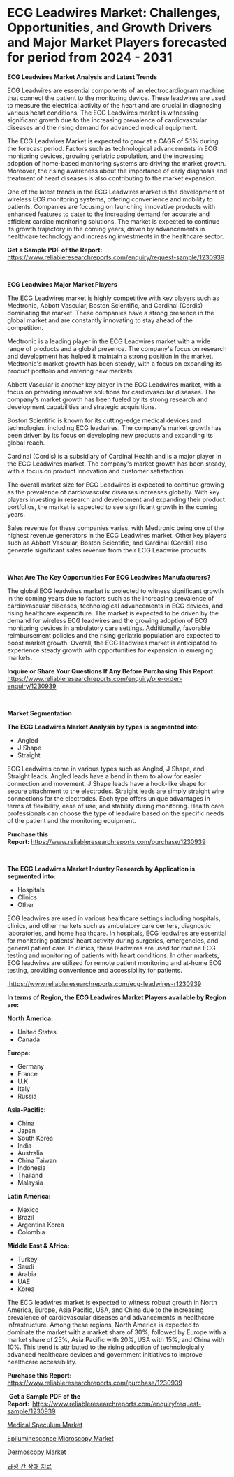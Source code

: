 <p><h1>ECG Leadwires Market: Challenges, Opportunities, and Growth Drivers and Major Market Players forecasted for period from 2024 - 2031</h1></p><p><strong>ECG Leadwires Market Analysis and Latest Trends</strong></p>
<p><p>ECG Leadwires are essential components of an electrocardiogram machine that connect the patient to the monitoring device. These leadwires are used to measure the electrical activity of the heart and are crucial in diagnosing various heart conditions. The ECG Leadwires market is witnessing significant growth due to the increasing prevalence of cardiovascular diseases and the rising demand for advanced medical equipment.</p><p>The ECG Leadwires Market is expected to grow at a CAGR of 5.1% during the forecast period. Factors such as technological advancements in ECG monitoring devices, growing geriatric population, and the increasing adoption of home-based monitoring systems are driving the market growth. Moreover, the rising awareness about the importance of early diagnosis and treatment of heart diseases is also contributing to the market expansion.</p><p>One of the latest trends in the ECG Leadwires market is the development of wireless ECG monitoring systems, offering convenience and mobility to patients. Companies are focusing on launching innovative products with enhanced features to cater to the increasing demand for accurate and efficient cardiac monitoring solutions. The market is expected to continue its growth trajectory in the coming years, driven by advancements in healthcare technology and increasing investments in the healthcare sector.</p></p>
<p><strong>Get a Sample PDF of the Report:&nbsp;</strong> <a href="https://www.reliableresearchreports.com/enquiry/request-sample/1230939">https://www.reliableresearchreports.com/enquiry/request-sample/1230939</a></p>
<p>&nbsp;</p>
<p><strong>ECG Leadwires Major Market Players</strong></p>
<p><p>The ECG Leadwires market is highly competitive with key players such as Medtronic, Abbott Vascular, Boston Scientific, and Cardinal (Cordis) dominating the market. These companies have a strong presence in the global market and are constantly innovating to stay ahead of the competition.</p><p>Medtronic is a leading player in the ECG Leadwires market with a wide range of products and a global presence. The company's focus on research and development has helped it maintain a strong position in the market. Medtronic's market growth has been steady, with a focus on expanding its product portfolio and entering new markets.</p><p>Abbott Vascular is another key player in the ECG Leadwires market, with a focus on providing innovative solutions for cardiovascular diseases. The company's market growth has been fueled by its strong research and development capabilities and strategic acquisitions.</p><p>Boston Scientific is known for its cutting-edge medical devices and technologies, including ECG leadwires. The company's market growth has been driven by its focus on developing new products and expanding its global reach.</p><p>Cardinal (Cordis) is a subsidiary of Cardinal Health and is a major player in the ECG Leadwires market. The company's market growth has been steady, with a focus on product innovation and customer satisfaction.</p><p>The overall market size for ECG Leadwires is expected to continue growing as the prevalence of cardiovascular diseases increases globally. With key players investing in research and development and expanding their product portfolios, the market is expected to see significant growth in the coming years.</p><p>Sales revenue for these companies varies, with Medtronic being one of the highest revenue generators in the ECG Leadwires market. Other key players such as Abbott Vascular, Boston Scientific, and Cardinal (Cordis) also generate significant sales revenue from their ECG Leadwire products.</p></p>
<p>&nbsp;</p>
<p><strong>What Are The Key Opportunities For ECG Leadwires Manufacturers?</strong></p>
<p><p>The global ECG leadwires market is projected to witness significant growth in the coming years due to factors such as the increasing prevalence of cardiovascular diseases, technological advancements in ECG devices, and rising healthcare expenditure. The market is expected to be driven by the demand for wireless ECG leadwires and the growing adoption of ECG monitoring devices in ambulatory care settings. Additionally, favorable reimbursement policies and the rising geriatric population are expected to boost market growth. Overall, the ECG leadwires market is anticipated to experience steady growth with opportunities for expansion in emerging markets.</p></p>
<p><strong>Inquire or Share Your Questions If Any Before Purchasing This Report:</strong> <a href="https://www.reliableresearchreports.com/enquiry/pre-order-enquiry/1230939">https://www.reliableresearchreports.com/enquiry/pre-order-enquiry/1230939</a></p>
<p>&nbsp;</p>
<p><strong>Market Segmentation</strong></p>
<p><strong>The ECG Leadwires Market Analysis by types is segmented into:</strong></p>
<p><ul><li>Angled</li><li>J Shape</li><li>Straight</li></ul></p>
<p><p>ECG Leadwires come in various types such as Angled, J Shape, and Straight leads. Angled leads have a bend in them to allow for easier connection and movement. J Shape leads have a hook-like shape for secure attachment to the electrodes. Straight leads are simply straight wire connections for the electrodes. Each type offers unique advantages in terms of flexibility, ease of use, and stability during monitoring. Health care professionals can choose the type of leadwire based on the specific needs of the patient and the monitoring equipment.</p></p>
<p><strong>Purchase this Report:&nbsp;</strong><a href="https://www.reliableresearchreports.com/purchase/1230939">https://www.reliableresearchreports.com/purchase/1230939</a></p>
<p>&nbsp;</p>
<p><strong>The ECG Leadwires Market Industry Research by Application is segmented into:</strong></p>
<p><ul><li>Hospitals</li><li>Clinics</li><li>Other</li></ul></p>
<p><p>ECG leadwires are used in various healthcare settings including hospitals, clinics, and other markets such as ambulatory care centers, diagnostic laboratories, and home healthcare. In hospitals, ECG leadwires are essential for monitoring patients' heart activity during surgeries, emergencies, and general patient care. In clinics, these leadwires are used for routine ECG testing and monitoring of patients with heart conditions. In other markets, ECG leadwires are utilized for remote patient monitoring and at-home ECG testing, providing convenience and accessibility for patients.</p></p>
<p><a href="https://www.reliableresearchreports.com/ecg-leadwires-r1230939">&nbsp;https://www.reliableresearchreports.com/ecg-leadwires-r1230939</a></p>
<p><strong>In terms of Region, the ECG Leadwires Market Players available by Region are:</strong></p>
<p>
    <p> <strong> North America: </strong>
        <ul>
            <li>United States</li>
            <li>Canada</li>
        </ul>
        </p> 
    <p> <strong> Europe: </strong>
        <ul>
            <li>Germany</li>
            <li>France</li>
            <li>U.K.</li>
            <li>Italy</li>
            <li>Russia</li>
        </ul>
        </p> 
    <p> <strong> Asia-Pacific: </strong>
        <ul>
            <li>China</li>
            <li>Japan</li>
            <li>South Korea</li>
            <li>India</li>
            <li>Australia</li>
            <li>China Taiwan</li>
            <li>Indonesia</li>
            <li>Thailand</li>
            <li>Malaysia</li>
        </ul>
        </p> 
    <p> <strong> Latin America: </strong>
        <ul>
            <li>Mexico</li>
            <li>Brazil</li>
            <li>Argentina Korea</li>
            <li>Colombia</li>
        </ul>
        </p> 
    <p> <strong> Middle East & Africa: </strong>
        <ul>
            <li>Turkey</li>
            <li>Saudi</li>
            <li>Arabia</li>
            <li>UAE</li>
            <li>Korea</li>
        </ul>
    </p>
    </p>
<p><p>The ECG leadwires market is expected to witness robust growth in North America, Europe, Asia Pacific, USA, and China due to the increasing prevalence of cardiovascular diseases and advancements in healthcare infrastructure. Among these regions, North America is expected to dominate the market with a market share of 30%, followed by Europe with a market share of 25%, Asia Pacific with 20%, USA with 15%, and China with 10%. This trend is attributed to the rising adoption of technologically advanced healthcare devices and government initiatives to improve healthcare accessibility.</p></p>
<p><strong>Purchase this Report: </strong><a href="https://www.reliableresearchreports.com/purchase/1230939">https://www.reliableresearchreports.com/purchase/1230939</a></p>
<p>&nbsp;<strong>Get a Sample PDF of the Report:&nbsp;&nbsp;</strong><a href="https://www.reliableresearchreports.com/enquiry/request-sample/1230939">https://www.reliableresearchreports.com/enquiry/request-sample/1230939</a></p>
<p><strong></strong></p>
<p><p><a href="https://github.com/flwellarose/Market-Research-Report-List-1/blob/main/medical-speculum-market.md">Medical Speculum Market</a></p><p><a href="https://github.com/claudianurdin/Market-Research-Report-List-1/blob/main/epiluminescence-microscopy-market.md">Epiluminescence Microscopy Market</a></p><p><a href="https://github.com/kimjmgeh81/Market-Research-Report-List-1/blob/main/dermoscopy-market.md">Dermoscopy Market</a></p><p><a href="https://github.com/nhaiquang84/Market-Research-Report-List-2/blob/main/406309175369.md">급성 간 장애 치료</a></p></p>